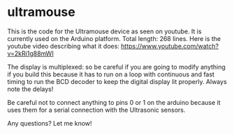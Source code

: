 ultramouse
==========

This is the code for the Ultramouse device as seen on youtube. It is currently used on the Arduino platform. 
Total length: 268 lines.
Here is the youtube video describing what it does:
https://www.youtube.com/watch?v=2kRi1g88mWI

The display is multiplexed: so be careful if you are going to modify anything if you build this because it has 
to run on a loop with continuous and fast timing to run the BCD decoder to keep the digital display lit properly. 
Always note the delays!

Be careful not to connect anything to pins 0 or 1 on the arduino because it uses them for a serial connection with
the Ultrasonic sensors.

Any questions? Let me know!
